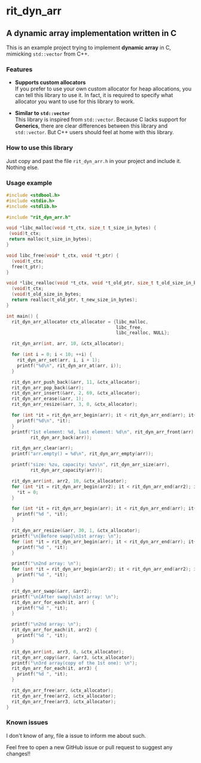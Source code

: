 # rit_dyn_arr

## A dynamic array implementation written in C  

This is an example project trying to implement **dynamic array** in C, mimicking
`std::vector` from C++.

### Features
- **Supports custom allocators**  
If you prefer to use your own custom allocator for heap allocations, you can tell
this library to use it. In fact, it is required to specify what allocator you
want to use for this library to work.

- **Similar to `std::vector`**  
This library is inspired from `std::vector`. Because C lacks support for **Generics**,
there are clear differences between this library and `std::vector`. But C++ users should
feel at home with this library.

### How to use this library

Just copy and past the file `rit_dyn_arr.h` in your project and include it. Nothing else.

### Usage example
```cpp
#include <stdbool.h>
#include <stdio.h>
#include <stdlib.h>

#include "rit_dyn_arr.h"

void *libc_malloc(void *t_ctx, size_t t_size_in_bytes) {
 (void)t_ctx;
 return malloc(t_size_in_bytes);
}

void libc_free(void* t_ctx, void *t_ptr) {
  (void)t_ctx;
  free(t_ptr);
}

void *libc_realloc(void *t_ctx, void *t_old_ptr, size_t t_old_size_in_bytes, size_t t_new_size_in_bytes) {
  (void)t_ctx;
  (void)t_old_size_in_bytes;
  return realloc(t_old_ptr, t_new_size_in_bytes);
}

int main() {
  rit_dyn_arr_allocator ctx_allocator = {libc_malloc,
                                         libc_free,
                                         libc_realloc, NULL};

  rit_dyn_arr(int, arr, 10, &ctx_allocator);

  for (int i = 0; i < 10; ++i) {
    rit_dyn_arr_set(arr, i, i + 1);
    printf("%d\n", rit_dyn_arr_at(arr, i));
  }

  rit_dyn_arr_push_back(&arr, 11, &ctx_allocator);
  rit_dyn_arr_pop_back(&arr);
  rit_dyn_arr_insert(&arr, 2, 69, &ctx_allocator);
  rit_dyn_arr_erase(&arr, 1);
  rit_dyn_arr_resize(&arr, 3, 0, &ctx_allocator);

  for (int *it = rit_dyn_arr_begin(arr); it < rit_dyn_arr_end(arr); it++) {
    printf("%d\n", *it);
  }
  printf("1st element: %d, last element: %d\n", rit_dyn_arr_front(arr),
         rit_dyn_arr_back(arr));

  rit_dyn_arr_clear(arr);
  printf("arr.empty() = %d\n", rit_dyn_arr_empty(arr));

  printf("size: %zu, capacity: %zu\n", rit_dyn_arr_size(arr),
         rit_dyn_arr_capacity(arr));

  rit_dyn_arr(int, arr2, 10, &ctx_allocator);
  for (int *it = rit_dyn_arr_begin(arr2); it < rit_dyn_arr_end(arr2); it++) {
    *it = 0;
  }

  for (int *it = rit_dyn_arr_begin(arr); it < rit_dyn_arr_end(arr); it++) {
    printf("%d ", *it);
  }

  rit_dyn_arr_resize(&arr, 30, 1, &ctx_allocator);
  printf("\n[Before swap]\n1st array: \n");
  for (int *it = rit_dyn_arr_begin(arr); it < rit_dyn_arr_end(arr); it++) {
    printf("%d ", *it);
  }

  printf("\n2nd array: \n");
  for (int *it = rit_dyn_arr_begin(arr2); it < rit_dyn_arr_end(arr2); it++) {
    printf("%d ", *it);
  }

  rit_dyn_arr_swap(&arr, &arr2);
  printf("\n[After swap]\n1st array: \n");
  rit_dyn_arr_for_each(it, arr) {
    printf("%d ", *it);
  }

  printf("\n2nd array: \n");
  rit_dyn_arr_for_each(it, arr2) {
    printf("%d ", *it);
  }

  rit_dyn_arr(int, arr3, 0, &ctx_allocator);
  rit_dyn_arr_copy(&arr, &arr3, &ctx_allocator);
  printf("\n3rd array(copy of the 1st one): \n");
  rit_dyn_arr_for_each(it, arr3) {
    printf("%d ", *it);
  }

  rit_dyn_arr_free(arr, &ctx_allocator);
  rit_dyn_arr_free(arr2, &ctx_allocator);
  rit_dyn_arr_free(arr3, &ctx_allocator);
}
```

### Known issues
I don't know of any, file a issue to inform me about such.

Feel free to open a new GitHub issue or pull request to suggest any changes!!
